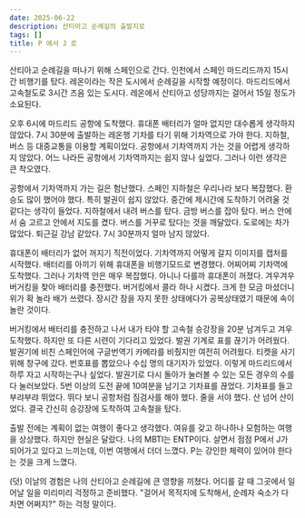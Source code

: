 ```yaml
---
date: 2025-06-22
description: 산티아고 순례길의 출발지로
tags: []
title: P 에서 J 로
---
```


산티아고 순례길을 떠나기 위해 스페인으로 간다. 인천에서 스페인 마드리드까지 15시간 비행기를 탔다. 레온이라는 작은 도시에서 순례길을 시작할 예정이다. 마드리드에서 고속철도로 3시간 즈음 있는 도시다. 레온에서 산티아고 성당까지는 걸어서 15일 정도가 소요된다. 

오후 6시에 마드리드 공항에 도착했다. 휴대폰 배터리가 얼마 없지만 대수롭게 생각하지 않았다. 7시 30분에 출발하는 레온행 기차를 타기 위해 기차역으로 가야 한다. 지하철, 버스 등 대중교통을 이용할 계획이었다. 공항에서 기차역까지 가는 것을 어렵게 생각하지 않았다. 어느 나라든 공항에서 기차역까지는 쉽지 않나 싶었다. 그러나 이런 생각은 큰 착오였다. 

공항에서 기차역까지 가는 길은 험난했다. 스페인 지하철은 우리나라 보다 복잡했다. 환승도 많이 했어야 했다. 특히 발권이 쉽지 않았다. 중간에 제시간에 도착하기 어려울 것 같다는 생각이 들었다. 지하철에서 내려 버스를 탔다. 금방 버스를 잡아 탔다. 버스 안에서 숨 고르고 안에서 지도를 켰다. 버스를 거꾸로 탔다는 것을 깨달았다. 도로에는 차가 많았다. 퇴근길 강남 같았다. 7시 30분까지 얼마 남지 않았다. 

휴대폰이 배터리가 없어 꺼지기 직전이었다. 기차역까지 어떻게 갈지 이미지를 캡처를 시작했다. 배터리를 아끼기 위해 휴대폰을 비행기모드로 변경했다. 어찌어찌 기차역에 도착했다. 그러나 기차역 안은 매우 복잡했다. 아니나 다를까 휴대폰이 꺼졌다. 겨우겨우 버거킹을 찾아 배터리를 충전했다. 버거킹에서 콜라 하나 시켰다. 크게 한 모금 마셨더니 위가 확 놀라 배가 쓰렸다. 장시간 잠을 자지 못한 상태에다가 공복상태였기 때문에 속이 놀란 것이다.

버거킹에서 배터리를 충전하고 나서 내가 타야 할 고속철 승강장을 20분 남겨두고 겨우 도착했다. 하지만 또 다른 시련이 기다리고 있었다. 발권 기계로 표를 끊기가 어려웠다. 발권기에 비친 스페인어에 구글번역기 카메라를 비췄지만 여전히 어려웠다. 티켓을 사기 위해 창구에 갔다. 번호표를 뽑았으나 수십 명의 대기자가 있었다. 이렇게 마드리드에서 하루 자고 시작하는구나 싶었다. 발권기로 다시 돌아가 눌러볼 수 있는 모든 경우의 수를 다 눌러보았다. 5번 이상의 도전 끝에 10여분을 남기고 기차표를 끊었다. 기차표를 들고 부랴부랴 뛰었다. 뛰다 보니 공항처럼 짐검사를 해야 했다. 줄을 서야 했다. 산 넘어 산이었다. 결국 간신히 승강장에 도착하여 고속철을 탔다. 

출발 전에는 계획이 없는 여행이 좋다고 생각했다. 여유를 갖고 하나하나 모험하는 여행을 상상했다. 하지만 현실은 달랐다. 나의 MBTI는 ENTP이다. 살면서 점점 P에서 J가 되어가고 있다고 느끼는데, 이번 여행에서 더더 느꼈다. P는 강인한 체력이 있어야 한다는 것을 크게 느꼈다. 

(덧) 이날의 경험은 나의 산티아고 순례길에 큰 영향을 끼쳤다. 어디를 갈 때 그곳에서 일어날 일을 미리미리 걱정하고 준비했다. "걸어서 목적지에 도착해서, 순례자 숙소가 다 차면 어쩌지?" 하는 걱정 말이다.